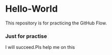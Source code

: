 # Hello-World
This repository is for practicing the GitHub Flow.
### Just for practise
I will succeed.Pls help me on this
